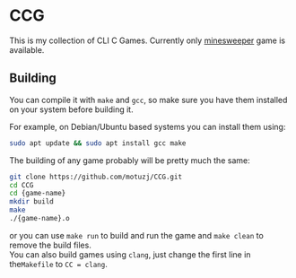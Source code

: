 # CCG

This is my collection of CLI C Games. Currently only [minesweeper](/minesweeper/README.md) game is available. 

## Building

You can compile it with `make` and `gcc`, so make sure you have them installed on your system before building it.

For example, on Debian/Ubuntu based systems you can install them using:

```bash
sudo apt update && sudo apt install gcc make
```

The building of any game probably will be pretty much the same:

```bash
git clone https://github.com/motuzj/CCG.git
cd CCG
cd {game-name}
mkdir build
make
./{game-name}.o
```

or you can use `make run` to build and run the game and `make clean` to remove the build files.  
You can also build games using `clang`, just change the first line in the`Makefile` to `CC = clang`.
